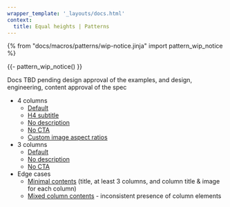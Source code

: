 ```yaml
---
wrapper_template: '_layouts/docs.html'
context:
  title: Equal heights | Patterns
---
```


{% from "docs/macros/patterns/wip-notice.jinja" import pattern_wip_notice %}

{{- pattern_wip_notice() }}

Docs TBD pending design approval of the examples, and design, engineering, content approval of the spec

- 4 columns
  - [Default](/docs/examples/patterns/equal-heights/4-columns-responsive)
  - [H4 subtitle](/docs/examples/patterns/equal-heights/4-columns-subtitle-h4-responsive)
  - [No description](/docs/examples/patterns/equal-heights/4-columns-no-description-responsive)
  - [No CTA](/docs/examples/patterns/equal-heights/4-columns-no-cta-responsive)
  - [Custom image aspect ratios](/docs/examples/patterns/equal-heights/4-columns-custom-image-aspect-ratios-responsive)
- 3 columns
  - [Default](/docs/examples/patterns/equal-heights/3-columns-responsive)
  - [No description](/docs/examples/patterns/equal-heights/3-columns-no-description-responsive)
  - [No CTA](/docs/examples/patterns/equal-heights/3-columns-no-cta-responsive)
- Edge cases
  - [Minimal contents](/docs/examples/patterns/equal-heights/minimal-responsive) (title, at least 3 columns, and column title & image for each column)
  - [Mixed column contents](/docs/examples/patterns/equal-heights/mixed-column-items-responsive) - inconsistent presence of column elements
